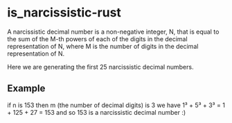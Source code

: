 # is_narcissistic-rust

A narcissistic decimal number is a non-negative integer, N, that is equal to the sum of the M-th powers of each of the digits in the decimal representation of N, where M is the number of digits in the decimal representation of N.

Here we are generating the first 25 narcissistic decimal numbers.

## Example
if n is 153
then m (the number of decimal digits) is 3
we have 1³ + 5³ + 3³ = 1 + 125 + 27 = 153
and so 153 is a narcissistic decimal number :)
